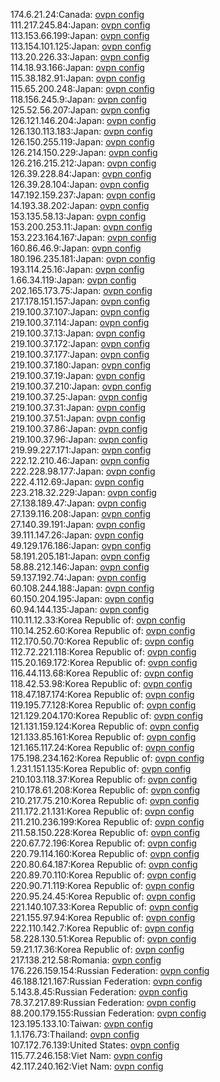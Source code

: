 174.6.21.24:Canada: [ovpn config](vpn/174_6_21_24.ovpn)  
111.217.245.84:Japan: [ovpn config](vpn/111_217_245_84.ovpn)  
113.153.66.199:Japan: [ovpn config](vpn/113_153_66_199.ovpn)  
113.154.101.125:Japan: [ovpn config](vpn/113_154_101_125.ovpn)  
113.20.226.33:Japan: [ovpn config](vpn/113_20_226_33.ovpn)  
114.18.93.166:Japan: [ovpn config](vpn/114_18_93_166.ovpn)  
115.38.182.91:Japan: [ovpn config](vpn/115_38_182_91.ovpn)  
115.65.200.248:Japan: [ovpn config](vpn/115_65_200_248.ovpn)  
118.156.245.9:Japan: [ovpn config](vpn/118_156_245_9.ovpn)  
125.52.56.207:Japan: [ovpn config](vpn/125_52_56_207.ovpn)  
126.121.146.204:Japan: [ovpn config](vpn/126_121_146_204.ovpn)  
126.130.113.183:Japan: [ovpn config](vpn/126_130_113_183.ovpn)  
126.150.255.119:Japan: [ovpn config](vpn/126_150_255_119.ovpn)  
126.214.150.229:Japan: [ovpn config](vpn/126_214_150_229.ovpn)  
126.216.215.212:Japan: [ovpn config](vpn/126_216_215_212.ovpn)  
126.39.228.84:Japan: [ovpn config](vpn/126_39_228_84.ovpn)  
126.39.28.104:Japan: [ovpn config](vpn/126_39_28_104.ovpn)  
147.192.159.237:Japan: [ovpn config](vpn/147_192_159_237.ovpn)  
14.193.38.202:Japan: [ovpn config](vpn/14_193_38_202.ovpn)  
153.135.58.13:Japan: [ovpn config](vpn/153_135_58_13.ovpn)  
153.200.253.11:Japan: [ovpn config](vpn/153_200_253_11.ovpn)  
153.223.164.167:Japan: [ovpn config](vpn/153_223_164_167.ovpn)  
160.86.46.9:Japan: [ovpn config](vpn/160_86_46_9.ovpn)  
180.196.235.181:Japan: [ovpn config](vpn/180_196_235_181.ovpn)  
193.114.25.16:Japan: [ovpn config](vpn/193_114_25_16.ovpn)  
1.66.34.119:Japan: [ovpn config](vpn/1_66_34_119.ovpn)  
202.165.173.75:Japan: [ovpn config](vpn/202_165_173_75.ovpn)  
217.178.151.157:Japan: [ovpn config](vpn/217_178_151_157.ovpn)  
219.100.37.107:Japan: [ovpn config](vpn/219_100_37_107.ovpn)  
219.100.37.114:Japan: [ovpn config](vpn/219_100_37_114.ovpn)  
219.100.37.13:Japan: [ovpn config](vpn/219_100_37_13.ovpn)  
219.100.37.172:Japan: [ovpn config](vpn/219_100_37_172.ovpn)  
219.100.37.177:Japan: [ovpn config](vpn/219_100_37_177.ovpn)  
219.100.37.180:Japan: [ovpn config](vpn/219_100_37_180.ovpn)  
219.100.37.19:Japan: [ovpn config](vpn/219_100_37_19.ovpn)  
219.100.37.210:Japan: [ovpn config](vpn/219_100_37_210.ovpn)  
219.100.37.25:Japan: [ovpn config](vpn/219_100_37_25.ovpn)  
219.100.37.31:Japan: [ovpn config](vpn/219_100_37_31.ovpn)  
219.100.37.51:Japan: [ovpn config](vpn/219_100_37_51.ovpn)  
219.100.37.86:Japan: [ovpn config](vpn/219_100_37_86.ovpn)  
219.100.37.96:Japan: [ovpn config](vpn/219_100_37_96.ovpn)  
219.99.227.171:Japan: [ovpn config](vpn/219_99_227_171.ovpn)  
222.12.210.46:Japan: [ovpn config](vpn/222_12_210_46.ovpn)  
222.228.98.177:Japan: [ovpn config](vpn/222_228_98_177.ovpn)  
222.4.112.69:Japan: [ovpn config](vpn/222_4_112_69.ovpn)  
223.218.32.229:Japan: [ovpn config](vpn/223_218_32_229.ovpn)  
27.138.189.47:Japan: [ovpn config](vpn/27_138_189_47.ovpn)  
27.139.116.208:Japan: [ovpn config](vpn/27_139_116_208.ovpn)  
27.140.39.191:Japan: [ovpn config](vpn/27_140_39_191.ovpn)  
39.111.147.26:Japan: [ovpn config](vpn/39_111_147_26.ovpn)  
49.129.176.186:Japan: [ovpn config](vpn/49_129_176_186.ovpn)  
58.191.205.181:Japan: [ovpn config](vpn/58_191_205_181.ovpn)  
58.88.212.146:Japan: [ovpn config](vpn/58_88_212_146.ovpn)  
59.137.192.74:Japan: [ovpn config](vpn/59_137_192_74.ovpn)  
60.108.244.188:Japan: [ovpn config](vpn/60_108_244_188.ovpn)  
60.150.204.195:Japan: [ovpn config](vpn/60_150_204_195.ovpn)  
60.94.144.135:Japan: [ovpn config](vpn/60_94_144_135.ovpn)  
110.11.12.33:Korea Republic of: [ovpn config](vpn/110_11_12_33.ovpn)  
110.14.252.60:Korea Republic of: [ovpn config](vpn/110_14_252_60.ovpn)  
112.170.50.70:Korea Republic of: [ovpn config](vpn/112_170_50_70.ovpn)  
112.72.221.118:Korea Republic of: [ovpn config](vpn/112_72_221_118.ovpn)  
115.20.169.172:Korea Republic of: [ovpn config](vpn/115_20_169_172.ovpn)  
116.44.113.68:Korea Republic of: [ovpn config](vpn/116_44_113_68.ovpn)  
118.42.53.98:Korea Republic of: [ovpn config](vpn/118_42_53_98.ovpn)  
118.47.187.174:Korea Republic of: [ovpn config](vpn/118_47_187_174.ovpn)  
119.195.77.128:Korea Republic of: [ovpn config](vpn/119_195_77_128.ovpn)  
121.129.204.170:Korea Republic of: [ovpn config](vpn/121_129_204_170.ovpn)  
121.131.159.124:Korea Republic of: [ovpn config](vpn/121_131_159_124.ovpn)  
121.133.85.161:Korea Republic of: [ovpn config](vpn/121_133_85_161.ovpn)  
121.165.117.24:Korea Republic of: [ovpn config](vpn/121_165_117_24.ovpn)  
175.198.234.162:Korea Republic of: [ovpn config](vpn/175_198_234_162.ovpn)  
1.231.151.135:Korea Republic of: [ovpn config](vpn/1_231_151_135.ovpn)  
210.103.118.37:Korea Republic of: [ovpn config](vpn/210_103_118_37.ovpn)  
210.178.61.208:Korea Republic of: [ovpn config](vpn/210_178_61_208.ovpn)  
210.217.75.210:Korea Republic of: [ovpn config](vpn/210_217_75_210.ovpn)  
211.172.21.131:Korea Republic of: [ovpn config](vpn/211_172_21_131.ovpn)  
211.210.236.199:Korea Republic of: [ovpn config](vpn/211_210_236_199.ovpn)  
211.58.150.228:Korea Republic of: [ovpn config](vpn/211_58_150_228.ovpn)  
220.67.72.196:Korea Republic of: [ovpn config](vpn/220_67_72_196.ovpn)  
220.79.114.160:Korea Republic of: [ovpn config](vpn/220_79_114_160.ovpn)  
220.80.64.187:Korea Republic of: [ovpn config](vpn/220_80_64_187.ovpn)  
220.89.70.110:Korea Republic of: [ovpn config](vpn/220_89_70_110.ovpn)  
220.90.71.119:Korea Republic of: [ovpn config](vpn/220_90_71_119.ovpn)  
220.95.24.45:Korea Republic of: [ovpn config](vpn/220_95_24_45.ovpn)  
221.140.107.33:Korea Republic of: [ovpn config](vpn/221_140_107_33.ovpn)  
221.155.97.94:Korea Republic of: [ovpn config](vpn/221_155_97_94.ovpn)  
222.110.142.7:Korea Republic of: [ovpn config](vpn/222_110_142_7.ovpn)  
58.228.130.51:Korea Republic of: [ovpn config](vpn/58_228_130_51.ovpn)  
59.21.17.36:Korea Republic of: [ovpn config](vpn/59_21_17_36.ovpn)  
217.138.212.58:Romania: [ovpn config](vpn/217_138_212_58.ovpn)  
176.226.159.154:Russian Federation: [ovpn config](vpn/176_226_159_154.ovpn)  
46.188.121.167:Russian Federation: [ovpn config](vpn/46_188_121_167.ovpn)  
5.143.8.45:Russian Federation: [ovpn config](vpn/5_143_8_45.ovpn)  
78.37.217.89:Russian Federation: [ovpn config](vpn/78_37_217_89.ovpn)  
88.200.179.155:Russian Federation: [ovpn config](vpn/88_200_179_155.ovpn)  
123.195.133.10:Taiwan: [ovpn config](vpn/123_195_133_10.ovpn)  
1.1.176.73:Thailand: [ovpn config](vpn/1_1_176_73.ovpn)  
107.172.76.139:United States: [ovpn config](vpn/107_172_76_139.ovpn)  
115.77.246.158:Viet Nam: [ovpn config](vpn/115_77_246_158.ovpn)  
42.117.240.162:Viet Nam: [ovpn config](vpn/42_117_240_162.ovpn)  
